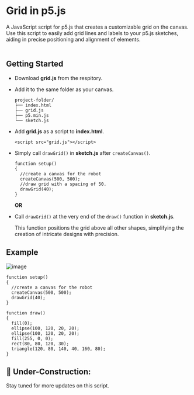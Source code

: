 # Grid in p5.js
A JavaScript script for p5.js that creates a customizable grid on the canvas. Use this script to easily add grid lines and labels to your p5.js sketches, aiding in precise positioning and alignment of elements.
<br></br>
## Getting Started
- Download **grid.js** from the respitory.
- Add it to the same folder as your canvas.
  
  ```
  project-folder/
  ├── index.html
  ├── grid.js
  ├── p5.min.js
  └── sketch.js
  ```
- Add **grid.js** as a script to **index.html**.
  
  ```
  <script src="grid.js"></script>
  ```

- Simply call `drawGrid()` in **sketch.js** after `createCanvas()`.
  ```
  function setup()
  {
	//create a canvas for the robot
	createCanvas(500, 500);
    //draw grid with a spacing of 50. 
	drawGrid(40);
  }	
  ```
  **OR**
- Call `drawGrid()` at the very end of the `draw()` function in **sketch.js**.

  This function positions the grid above all other shapes, simplifying the creation of intricate designs with precision.

## Example
![image](https://github.com/SelfTaught-HamzaCodes/grid.p5/assets/123310424/2569855d-07f2-4b10-b5a3-78a7cc2e3dd2)


  ```
  function setup()
  {
    //create a canvas for the robot
    createCanvas(500, 500);
    drawGrid(40);
  }	

  function draw()
  {
    fill(0);
    ellipse(100, 120, 20, 20);
    ellipse(100, 120, 20, 20);
    fill(255, 0, 0);
    rect(80, 80, 120, 30);
    triangle(120, 80, 140, 40, 160, 80);
  }
  ```


## 🚧 Under-Construction: 
Stay tuned for more updates on this script.
